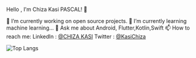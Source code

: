 Hello , I'm Chiza Kasi PASCAL! 👋

🔭 I’m currently working on open source projects.
🌱 I’m currently learning machine learning...
💬 Ask me about Android, Flutter,Kotlin,Swift
📫 How to reach me: LinkedIn : [@CHIZA KASI](https://www.linkedin.com/in/chiza-kasi-5288031b5/)
Twitter : [@KasiChiza](https://twitter.com/KasiChiza)


![Top Langs](https://github-readme-stats.vercel.app/api/top-langs/?username=chizakasipascal)
